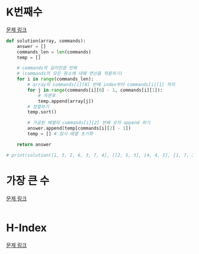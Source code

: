 # K번째수
[문제 링크](https://school.programmers.co.kr/learn/courses/30/lessons/42748)
```python
def solution(array, commands):
    answer = []
    commands_len = len(commands)
    temp = []

    # commands의 길이만큼 반복
    # (commands의 모든 원소에 대해 연산을 적용하기)
    for i in range(commands_len):
        # array의 commands[i][0] 번째 index부터 commands[i][1] 까지
        for j in range(commands[i][0] - 1, commands[i][1]):
            # 자른후
            temp.append(array[j])
        # 정렬하기
        temp.sort()

        # 가공된 배열의 commands[i][2] 번째 숫자 append 하기
        answer.append(temp[commands[i][2] - 1])
        temp = [] # 임시 배열 초기화

    return answer

# print(solution([1, 5, 2, 6, 3, 7, 4], [[2, 5, 3], [4, 4, 1], [1, 7, 3]]))
```

# 가장 큰 수
[문제 링크](https://school.programmers.co.kr/learn/courses/30/lessons/42746)
```python

```

# H-Index
[문제 링크](https://school.programmers.co.kr/learn/courses/30/lessons/42747)
```python

```
